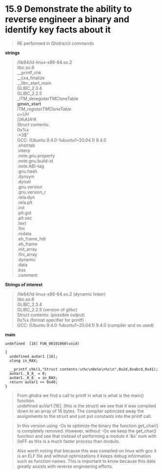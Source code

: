 # 15.9 Demonstrate the ability to reverse engineer a binary and identify key facts about it

>RE performed in Ghidra/cli commands

**strings**
>/lib64/ld-linux-x86-64.so.2  
libc.so.6  
__printf_chk  
__cxa_finalize  
__libc_start_main  
GLIBC_2.3.4  
GLIBC_2.2.5  
_ITM_deregisterTMCloneTable  
__gmon_start__  
_ITM_registerTMCloneTable  
u+UH  
[]A\A]A^A_  
Struct contents:  
0x%x  
:*3$"  
GCC: (Ubuntu 9.4.0-1ubuntu1~20.04.1) 9.4.0  
.shstrtab  
.interp  
.note.gnu.property  
.note.gnu.build-id  
.note.ABI-tag  
.gnu.hash  
.dynsym  
.dynstr  
.gnu.version  
.gnu.version_r  
.rela.dyn  
.rela.plt  
.init  
.plt.got  
.plt.sec  
.text  
.fini  
.rodata  
.eh_frame_hdr  
.eh_frame  
.init_array  
.fini_array  
.dynamic  
.data  
.bss  
.comment  

**Strings of interest**
>/lib64/ld-linux-x86-64.so.2   (dynamic linker)  
libc.so.6  
GLIBC_2.3.4  
GLIBC_2.2.5          (version of glibc)  
Struct contents:     (possible output)  
0x%x                (format specifier for printf)  
GCC: (Ubuntu 9.4.0-1ubuntu1~20.04.1) 9.4.0  (compiler and os used)  

**main**
```
undefined  [16] FUN_00101060(void)

{
  undefined auVar1 [16];
  ulong in_RAX;
  
  __printf_chk(1,"Struct contents:\n%c\n0x%x\n%c\n",0x2d,0xabcd,0x41);
  auVar1._8_8_ = 0;
  auVar1._0_8_ = in_RAX;
  return auVar1 << 0x40;
}
```
>From ghidra we find a call to printf in what is what is the main() function.  
undefined auVar1 [16];  (this is the struct) we see that it was compiled down to an array of 16 bytes. The compiler optimized away the assignments to the struct and just put constants into the printf call.  

>In this version using -Os to optimize the binary the function get_char() is completely removed. However, without -Os we keep the get_char() function and see that instead of performing a modulo it '&s' num with 0xFF as this is a much faster process than modulo.   

>Also worth noting that because this was compiled on linux with gcc it is an ELF file and without optimizations it keeps debug information such as function names. This is important to know because this data greatly assists with reverse engineering efforts.
